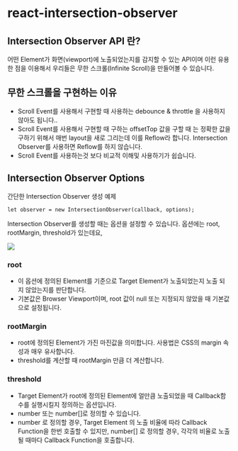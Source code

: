 # react-intersection-observer

## Intersection Observer API 란?
어떤 Element가 화면(viewport)에 노출되었는지를 감지할 수 있는 API이며 이런 유용한 점을 이용해서 우리들은 무한 스크롤(Infinite Scroll)을 만들어볼 수 있습니다.

## 무한 스크롤을 구현하는 이유

- Scroll Event를 사용해서 구현할 때 사용하는 debounce & throttle 을 사용하지 않아도 됩니다..
- Scroll Event를 사용해서 구현할 때 구하는 offsetTop 값을 구할 때 는 정확한 값을 구하기 위해서 매번 layout을 새로 그리는데 이를 Reflow라 합니다. Intersection Observer를 사용하면 Reflow를 하지 않습니다.
- Scroll Event를 사용하는것 보다 비교적 이해및 사용하기가 쉽습니다.

## Intersection Observer Options

간단한 Intersection Observer 생성 예제
```
let observer = new IntersectionObserver(callback, options);
```

Intersection Observer를 생성할 때는 옵션을 설정할 수 있습니다.
옵션에는 root, rootMargin, threshold가 있는데요,

![](https://velog.velcdn.com/images/bunny/post/819b328a-2298-40f5-b4d1-4f71d52bfbd0/image.png)


### root
- 이 옵션에 정의된 Element를 기준으로 Target Element가 노출되었는지 노출 되지 않았는지를 판단합니다. </br>
- 기본값은 Browser Viewport이며, root 값이 null 또는 지정되지 않았을 때 기본값으로 설정됩니다.</br>
### rootMargin
- root에 정의된 Element가 가진 마진값을 의미합니다. 사용법은 CSS의 margin 속성과 매우 유사합니다. </br>
- threshold를 계산할 때 rootMargin 만큼 더 계산합니다.</br>
### threshold
- Target Element가 root에 정의된 Element에 얼만큼 노출되었을 때 Callback함수를 실행시킬지 정의하는 옵션입니다. </br>
- number 또는 number[]로 정의할 수 있습니다.</br>
- number 로 정의할 경우, Target Element 의 노출 비율에 따라 Callback Function을 한번 호출할 수 있지만, number[] 로 정의할 경우, 각각의 비율로 노출될 때마다 Callback Function을 호출합니다.</br>

